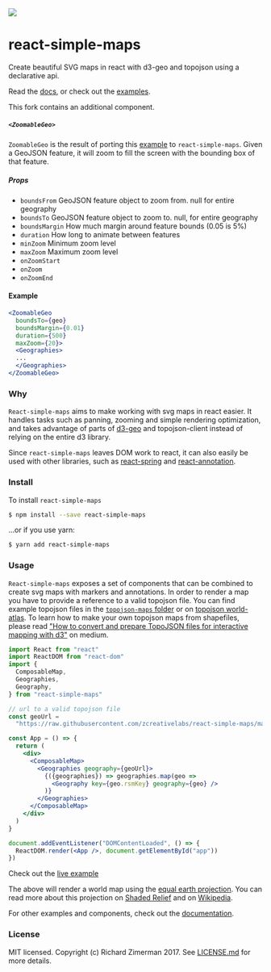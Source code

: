 
<img src="https://img.shields.io/bundlephobia/minzip/react-simple-maps@beta?color=%2328cb95&label=gzip" />

# react-simple-maps
Create beautiful SVG maps in react with d3-geo and topojson using a declarative api.

Read the [docs](https://www.react-simple-maps.io/docs/getting-started/), or check out the [examples](https://www.react-simple-maps.io/examples/).

This fork contains an additional component.

##### `<ZoomableGeo>`
`ZoomableGeo` is the result of porting this  [example](https://observablehq.com/@d3/zoom-to-bounding-box) to `react-simple-maps`.  Given a GeoJSON feature, it will zoom to fill the screen with the bounding box of that feature.

##### Props
* `boundsFrom` GeoJSON feature object to zoom from.  null for entire geography
* `boundsTo` GeoJSON feature object to zoom to.  null, for entire geography
* `boundsMargin` How much margin around feature bounds (0.05 is 5%)
* `duration` How long to animate between features
* `minZoom` Minimum zoom level
* `maxZoom` Maximum zoom level
* `onZoomStart`
* `onZoom`
* `onZoomEnd`

#### Example
```jsx
<ZoomableGeo 
  boundsTo={geo}
  boundsMargin={0.01} 
  duration={500} 
  maxZoom={20}>
  <Geographies>
  ...
  </Geographies>
</ZoomableGeo>  
```

### Why

`React-simple-maps` aims to make working with svg maps in react easier. It handles tasks such as panning, zooming and simple rendering optimization, and takes advantage of parts of [d3-geo](https://github.com/d3/d3-geo) and topojson-client instead of relying on the entire d3 library.

Since `react-simple-maps` leaves DOM work to react, it can also easily be used with other libraries, such as [react-spring](https://github.com/react-spring/react-spring) and [react-annotation](https://github.com/susielu/react-annotation/).

### Install

To install `react-simple-maps`

```bash
$ npm install --save react-simple-maps
```

...or if you use yarn:

```bash
$ yarn add react-simple-maps
```

### Usage

`React-simple-maps` exposes a set of components that can be combined to create svg maps with markers and annotations. In order to render a map you have to provide a reference to a valid topojson file. You can find example topojson files in the [`topojson-maps` folder](https://github.com/zcreativelabs/react-simple-maps/tree/master/topojson-maps) or on [topojson world-atlas](https://github.com/topojson/world-atlas). To learn how to make your own topojson maps from shapefiles, please read ["How to convert and prepare TopoJSON files for interactive mapping with d3"](https://hackernoon.com/how-to-convert-and-prepare-topojson-files-for-interactive-mapping-with-d3-499cf0ced5f) on medium.

```jsx
import React from "react"
import ReactDOM from "react-dom"
import {
  ComposableMap,
  Geographies,
  Geography,
} from "react-simple-maps"

// url to a valid topojson file
const geoUrl =
  "https://raw.githubusercontent.com/zcreativelabs/react-simple-maps/master/topojson-maps/world-110m.json"

const App = () => {
  return (
    <div>
      <ComposableMap>
        <Geographies geography={geoUrl}>
          {({geographies}) => geographies.map(geo =>
            <Geography key={geo.rsmKey} geography={geo} />
          )}
        </Geographies>
      </ComposableMap>
    </div>
  )
}

document.addEventListener("DOMContentLoaded", () => {
  ReactDOM.render(<App />, document.getElementById("app"))
})
```

Check out the [live example](https://codesandbox.io/s/basic-map-wvlol)

The above will render a world map using the [equal earth projection](https://observablehq.com/@d3/equal-earth). You can read more about this projection on [Shaded Relief](http://shadedrelief.com/ee_proj/) and on [Wikipedia](https://en.wikipedia.org/wiki/Equal_Earth_projection).

For other examples and components, check out the [documentation](https://www.react-simple-maps.io/docs/getting-started).

### License
MIT licensed. Copyright (c) Richard Zimerman 2017. See [LICENSE.md](https://github.com/zcreativelabs/react-simple-maps/blob/master/LICENSE) for more details.
